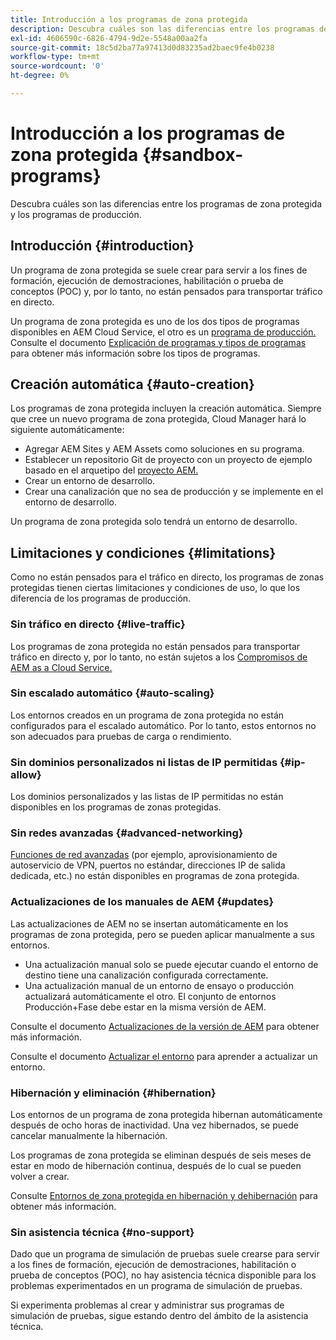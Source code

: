 ```yaml
---
title: Introducción a los programas de zona protegida
description: Descubra cuáles son las diferencias entre los programas de zona protegida y los programas de producción.
exl-id: 4606590c-6826-4794-9d2e-5548a00aa2fa
source-git-commit: 18c5d2ba77a97413d0d83235ad2baec9fe4b0238
workflow-type: tm+mt
source-wordcount: '0'
ht-degree: 0%

---
```



# Introducción a los programas de zona protegida {#sandbox-programs}

Descubra cuáles son las diferencias entre los programas de zona protegida y los programas de producción.

## Introducción {#introduction}

Un programa de zona protegida se suele crear para servir a los fines de formación, ejecución de demostraciones, habilitación o prueba de conceptos (POC) y, por lo tanto, no están pensados para transportar tráfico en directo.

Un programa de zona protegida es uno de los dos tipos de programas disponibles en AEM Cloud Service, el otro es un [programa de producción.](introduction-production-programs.md) Consulte el documento [Explicación de programas y tipos de programas](/help/implementing/cloud-manager/getting-access-to-aem-in-cloud/program-types.md) para obtener más información sobre los tipos de programas.

## Creación automática {#auto-creation}

Los programas de zona protegida incluyen la creación automática. Siempre que cree un nuevo programa de zona protegida, Cloud Manager hará lo siguiente automáticamente:

* Agregar AEM Sites y AEM Assets como soluciones en su programa.
* Establecer un repositorio Git de proyecto con un proyecto de ejemplo basado en el arquetipo del [proyecto AEM.](https://experienceleague.adobe.com/docs/experience-manager-core-components/using/developing/archetype/overview.html?lang=es)
* Crear un entorno de desarrollo.
* Crear una canalización que no sea de producción y se implemente en el entorno de desarrollo.

Un programa de zona protegida solo tendrá un entorno de desarrollo.

## Limitaciones y condiciones {#limitations}

Como no están pensados para el tráfico en directo, los programas de zonas protegidas tienen ciertas limitaciones y condiciones de uso, lo que los diferencia de los programas de producción.

### Sin tráfico en directo {#live-traffic}

Los programas de zona protegida no están pensados para transportar tráfico en directo y, por lo tanto, no están sujetos a los [Compromisos de AEM as a Cloud Service.](https://www.adobe.com/es/legal/service-commitments.html)

### Sin escalado automático {#auto-scaling}

Los entornos creados en un programa de zona protegida no están configurados para el escalado automático. Por lo tanto, estos entornos no son adecuados para pruebas de carga o rendimiento.

### Sin dominios personalizados ni listas de IP permitidas {#ip-allow}

Los dominios personalizados y las listas de IP permitidas no están disponibles en los programas de zonas protegidas.

### Sin redes avanzadas {#advanced-networking}

[Funciones de red avanzadas](/help/security/configuring-advanced-networking.md) (por ejemplo, aprovisionamiento de autoservicio de VPN, puertos no estándar, direcciones IP de salida dedicada, etc.) no están disponibles en programas de zona protegida.

### Actualizaciones de los manuales de AEM {#updates}

Las actualizaciones de AEM no se insertan automáticamente en los programas de zona protegida, pero se pueden aplicar manualmente a sus entornos.

* Una actualización manual solo se puede ejecutar cuando el entorno de destino tiene una canalización configurada correctamente.
* Una actualización manual de un entorno de ensayo o producción actualizará automáticamente el otro. El conjunto de entornos Producción+Fase debe estar en la misma versión de AEM.

Consulte el documento [Actualizaciones de la versión de AEM](/help/implementing/deploying/aem-version-updates.md) para obtener más información.

Consulte el documento [Actualizar el entorno](/help/implementing/cloud-manager/manage-environments.md#updating-dev-environment) para aprender a actualizar un entorno.

### Hibernación y eliminación {#hibernation}

Los entornos de un programa de zona protegida hibernan automáticamente después de ocho horas de inactividad. Una vez hibernados, se puede cancelar manualmente la hibernación.

Los programas de zona protegida se eliminan después de seis meses de estar en modo de hibernación continua, después de lo cual se pueden volver a crear.

Consulte [Entornos de zona protegida en hibernación y dehibernación](/help/implementing/cloud-manager/getting-access-to-aem-in-cloud/hibernating-environments.md) para obtener más información.

### Sin asistencia técnica {#no-support}

Dado que un programa de simulación de pruebas suele crearse para servir a los fines de formación, ejecución de demostraciones, habilitación o prueba de conceptos (POC), no hay asistencia técnica disponible para los problemas experimentados en un programa de simulación de pruebas.

Si experimenta problemas al crear y administrar sus programas de simulación de pruebas, sigue estando dentro del ámbito de la asistencia técnica.
